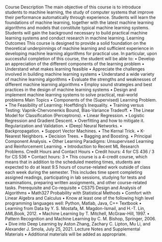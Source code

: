 Course Description
The main objective of this course is to introduce students to machine learning, the study of
computer systems that improve their performance automatically through experience. Students
will learn the foundations of machine learning, together with the latest machine learning
algorithms and models that constitute typical machine learning systems. Students will gain the
background necessary to build practical machine learning systems and conduct research in
machine learning.
Learning Outcomes
This course is designed to provide a solid foundation on the theoretical underpinnings of
machine learning and sufficient experience in developing machine learning algorithms for
practical use. In particular, upon successful completion of this course, the student will be able to:
• Develop an appreciation of the different components of the learning problem
• Understand what makes learning feasible
• Appreciate the challenges involved in building machine learning systems
• Understand a wide variety of machine learning algorithms
• Evaluate the strengths and weaknesses of different machine learning algorithms
• Employ sound strategies and best practices in the design of machine learning systems
• Design and implement machine learning systems to solve practical, real-world problems
Main Topics
• Components of the (Supervised) Learning Problem.
• The Feasibility of Learning: Hoeffding’s Inequality.
• Training versus Testing: Vapnik-Chervonenkis Bound, Bias-Variance Tradeoff.
• The Linear Model for Classification (Perceptrons).
• Linear Regression.
• Logistic Regression and Gradient Descent.
• Overfitting and how to mitigate it. Regularization and Validation.
• (Deep) Neural Networks.
• Backpropagation.
• Support Vector Machines.
• The Kernal Trick.
• K-Nearest Neighbors.
• Decision Trees.
• Bagging and Boosting.
• Principal Component Analysis.
• Other Learning Paradigms: Unsupervised Learning and Reinforcement Learning.
• Introduction to Recent ML Research Problems.
Credit Hours and Contact Hours
• Credit hours: 4 for CS 436 / 3 for CS 536
• Contact hours: 3
• This course is a 4-credit course, which means that in addition to the scheduled meeting
times, students are expected to do at least 9.5 hours of course-related work outside of
class each week during the semester. This includes time spent completing assigned
readings, participating in lab sessions, studying for tests and examinations, preparing
written assignments, and other course-related tasks.
Prerequisite and Co-requisite
• CS375 Design and Analysis of Algorithms
• Math327 Probability with Statistical Methods
• Comfort with Linear Algebra and Calculus
• Know at least one of the following high level programming languages well: Python,
Matlab, Java, C++
Textbook
• Learning from Data by Y. S. Mostafa, M. Magdon-Ismail, and H.-T. Lin, AMLBook,
2012.
• Machine Learning by T. Mitchell, McGraw-Hill, 1997.
• Pattern Recognition and Machine Learning by C. M. Bishop, Springer, 2006.
• Dive into Deep Learning by Aston Zhang, Zachary C. Lipton, Mu Li, and Alexander J.
Smola, July 25, 2021.
Lecture Notes and Supplemental Materials
• Additional materials will be added as appropriate.
